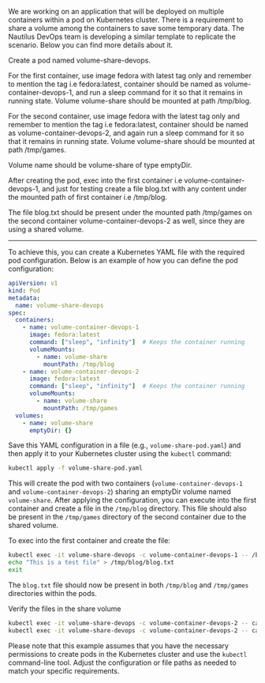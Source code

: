 We are working on an application that will be deployed on multiple containers within a pod on Kubernetes cluster. There is a requirement to share a volume among the containers to save some temporary data. The Nautilus DevOps team is developing a similar template to replicate the scenario. Below you can find more details about it.



Create a pod named volume-share-devops.


For the first container, use image fedora with latest tag only and remember to mention the tag i.e fedora:latest, container should be named as volume-container-devops-1, and run a sleep command for it so that it remains in running state. Volume volume-share should be mounted at path /tmp/blog.


For the second container, use image fedora with the latest tag only and remember to mention the tag i.e fedora:latest, container should be named as volume-container-devops-2, and again run a sleep command for it so that it remains in running state. Volume volume-share should be mounted at path /tmp/games.


Volume name should be volume-share of type emptyDir.


After creating the pod, exec into the first container i.e volume-container-devops-1, and just for testing create a file blog.txt with any content under the mounted path of first container i.e /tmp/blog.


The file blog.txt should be present under the mounted path /tmp/games on the second container volume-container-devops-2 as well, since they are using a shared volume.


----------------------


To achieve this, you can create a Kubernetes YAML file with the required pod configuration. Below is an example of how you can define the pod configuration:

```yaml
apiVersion: v1
kind: Pod
metadata:
  name: volume-share-devops
spec:
  containers:
    - name: volume-container-devops-1
      image: fedora:latest
      command: ["sleep", "infinity"]  # Keeps the container running
      volumeMounts:
        - name: volume-share
          mountPath: /tmp/blog
    - name: volume-container-devops-2
      image: fedora:latest
      command: ["sleep", "infinity"]  # Keeps the container running
      volumeMounts:
        - name: volume-share
          mountPath: /tmp/games
  volumes:
    - name: volume-share
      emptyDir: {}
```

Save this YAML configuration in a file (e.g., `volume-share-pod.yaml`) and then apply it to your Kubernetes cluster using the `kubectl` command:

```bash
kubectl apply -f volume-share-pod.yaml
```

This will create the pod with two containers (`volume-container-devops-1` and `volume-container-devops-2`) sharing an emptyDir volume named `volume-share`. After applying the configuration, you can execute into the first container and create a file in the `/tmp/blog` directory. This file should also be present in the `/tmp/games` directory of the second container due to the shared volume.

To exec into the first container and create the file:

```bash
kubectl exec -it volume-share-devops -c volume-container-devops-1 -- /bin/sh
echo "This is a test file" > /tmp/blog/blog.txt
exit
```

The `blog.txt` file should now be present in both `/tmp/blog` and `/tmp/games` directories within the pods.


Verify the files in the share volume
```bash
kubectl exec -it volume-share-devops -c volume-container-devops-2 -- cat /tmp/blog/blog.txt
kubectl exec -it volume-share-devops -c volume-container-devops-2 -- cat /tmp/games/blog.txt
```

Please note that this example assumes that you have the necessary permissions to create pods in the Kubernetes cluster and use the `kubectl` command-line tool. Adjust the configuration or file paths as needed to match your specific requirements.